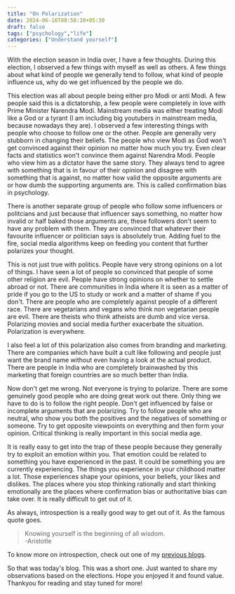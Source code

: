 ```yaml
---
title: "On Polarization"
date: 2024-06-16T08:58:10+05:30
draft: false
tags: ["psychology","life"]
categories: ["Understand yourself"]
---
```

With the election season in India over, I have a few thoughts. During this election, I observed a few things with myself as well as others. A few things about what kind of people we generally tend to follow, what kind of people influence us, why do we get influenced by the people we do.  

This election was all about people being either pro Modi or anti Modi. A few people said this is a dictatorship, a few people were completely in love with Prime Minister Narendra Modi. Mainstream media was either treating Modi like a God or a tyrant (I am including big youtubers in mainstream media, because nowadays they are). I observed a few interesting things with people who choose to follow one or the other. People are generally very stubborn in changing their beliefs. The people who view Modi as God won't get convinced against their opinion no matter how much you try. Even clear facts and statistics won't convince them against Narendra Modi. People who view him as a dictator have the same story. They always tend to agree with something that is in favour of their opinion and disagree with something that is against, no matter how valid the opposite arguments are or how dumb the supporting arguments are. This is called confirmation bias in psychology.  

There is another separate group of people who follow some influencers or politcians and just because that influencer says something, no matter how invalid or half baked those arguments are, these followers don't seem to have any problem with them. They are convinced that whatever their favourite influencer or politician says is absolutely true. Adding fuel to the fire, social media algorithms keep on feeding you content that further polarizes your thought.  

This is not just true with politics. People have very strong opinions on a lot of things. I have seen a lot of people so convinced that people of some other religion are evil. People have strong opinions on whether to settle abroad or not. There are communities in India where it is seen as a matter of pride if you go to the US to study or work and a matter of shame if you don't. There are people who are completely against people of a different race. There are vegetarians and vegans who think non vegetarian people are evil. There are theists who think atheists are dumb and vice versa. Polarizing movies and social media further exacerbate the situation. Polarization is everywhere.  

I also feel a lot of this polarization also comes from branding and marketing. There are companies which have built a cult like following and people just want the brand name without even having a look at the actual product. There are people in India who are completely brainwashed by this marketing that foreign countries are so much better than India.  

Now don't get me wrong. Not everyone is trying to polarize. There are some genuinely good people who are doing great work out there. Only thing we have to do is to follow the right people. Don't get influenced by false or incomplete arguments that are polarizing. Try to follow people who are neutral, who show you both the positives and the negatives of something or someone. Try to get opposite viewpoints on everything and then form your opinion. Critical thinking is really important in this social media age.  

It is really easy to get into the trap of these people because they generally try to exploit an emotion within you. That emotion could be related to something you have experienced in the past. It could be something you are currently experiencing. The things you experience in your childhood matter a lot. Those experiences shape your opinions, your beliefs, your likes and dislikes. The places where you stop thinking rationally and start thinking emotionally are the places where confirmation bias or authoritative bias can take over. It is really difficult to get out of it.  

As always, introspection is a really good way to get out of it. As the famous quote goes.

> Knowing yourself is the beginning of all wisdom.  
> -Aristotle  

To know more on introspection, check out one of my [previous blogs](/posts/you-are-a-hypocrite-3).

So that was today's blog. This was a short one. Just wanted to share my observations based on the elections. Hope you enjoyed it and found value. Thankyou for reading and stay tuned for more!